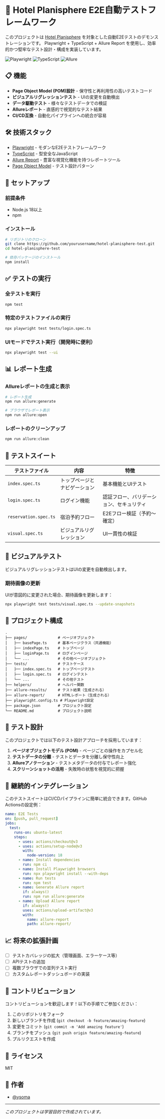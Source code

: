 # 🏨 Hotel Planisphere E2E自動テストフレームワーク

このプロジェクトは [Hotel Planisphere](https://hotel.testplanisphere.dev/) を対象とした自動E2Eテストのデモンストレーションです。
Playwright + TypeScript + Allure Report を使用し、効率的かつ堅牢なテスト設計・構成を実装しています。

![Playwright](https://img.shields.io/badge/Playwright-v1.51.1-45ba4b.svg?logo=playwright)
![TypeScript](https://img.shields.io/badge/TypeScript-v5.3.3-3178C6.svg?logo=typescript)
![Allure](https://img.shields.io/badge/Allure_Report-v2.33.0-orange.svg?logo=qameta)

## 📋 機能

- **Page Object Model (POM)設計** - 保守性と再利用性の高いテストコード
- **ビジュアルリグレッションテスト** - UIの変更を自動検出
- **データ駆動テスト** - 様々なテストデータでの検証
- **Allureレポート** - 直感的で視覚的なテスト結果
- **CI/CD互換** - 自動化パイプラインへの統合が容易

## 🛠️ 技術スタック

- [Playwright](https://playwright.dev/) - モダンなE2Eテストフレームワーク
- [TypeScript](https://www.typescriptlang.org/) - 型安全なJavaScript
- [Allure Report](https://docs.qameta.io/allure/) - 豊富な視覚化機能を持つレポートツール
- [Page Object Model](https://playwright.dev/docs/pom) - テスト設計パターン

## 🚀 セットアップ

### 前提条件

- Node.js 18以上
- npm

### インストール

```bash
# リポジトリのクローン
git clone https://github.com/yourusername/hotel-planisphere-test.git
cd hotel-planisphere-test

# 依存パッケージのインストール
npm install
```

## ✅ テストの実行

### 全テストを実行

```bash
npm test
```

### 特定のテストファイルの実行

```bash
npx playwright test tests/login.spec.ts
```

### UIモードでテスト実行（開発時に便利）

```bash
npx playwright test --ui
```

## 📊 レポート生成

### Allureレポートの生成と表示

```bash
# レポート生成
npm run allure:generate

# ブラウザでレポート表示
npm run allure:open
```

### レポートのクリーンアップ

```bash
npm run allure:clean
```

## 🧪 テストスイート

| テストファイル | 内容 | 特徴 |
|--------------|------|------|
| `index.spec.ts` | トップページとナビゲーション | 基本機能とUIテスト |
| `login.spec.ts` | ログイン機能 | 認証フロー、バリデーション、セキュリティ |
| `reservation.spec.ts` | 宿泊予約フロー | E2Eフロー検証（予約〜確定） |
| `visual.spec.ts` | ビジュアルリグレッション | UI一貫性の検証 |

## 📸 ビジュアルテスト

ビジュアルリグレッションテストはUIの変更を自動検出します。

### 期待画像の更新

UIが意図的に変更された場合、期待画像を更新します：

```bash
npx playwright test tests/visual.spec.ts --update-snapshots
```

## 📁 プロジェクト構成

```
.
├── pages/              # ページオブジェクト
│   ├── basePage.ts     # 基本ページクラス（共通機能）
│   ├── indexPage.ts    # トップページ
│   ├── loginPage.ts    # ログインページ
│   └── ...             # その他ページオブジェクト
├── tests/              # テストケース
│   ├── index.spec.ts   # トップページテスト
│   ├── login.spec.ts   # ログインテスト
│   └── ...             # その他テスト
├── helpers/            # ヘルパー関数
├── allure-results/     # テスト結果（生成される）
├── allure-report/      # HTMLレポート（生成される）
├── playwright.config.ts # Playwright設定
├── package.json        # プロジェクト設定
└── README.md           # プロジェクト説明
```

## 📝 テスト設計

このプロジェクトでは以下のテスト設計アプローチを採用しています：

1. **ページオブジェクトモデル (POM)** - ページごとの操作をカプセル化
2. **テストデータの分離** - テストとデータを分離し保守性向上
3. **Allureアノテーション** - テストメタデータの付与でレポート強化
4. **スクリーンショットの活用** - 失敗時の状態を視覚的に把握

## 🔄 継続的インテグレーション

このテストスイートはCI/CDパイプラインに簡単に統合できます。GitHub Actionsの設定例：

```yaml
name: E2E Tests
on: [push, pull_request]
jobs:
  test:
    runs-on: ubuntu-latest
    steps:
      - uses: actions/checkout@v3
      - uses: actions/setup-node@v3
        with:
          node-version: 18
      - name: Install dependencies
        run: npm ci
      - name: Install Playwright browsers
        run: npx playwright install --with-deps
      - name: Run tests
        run: npm test
      - name: Generate Allure report
        if: always()
        run: npm run allure:generate
      - name: Upload Allure report
        if: always()
        uses: actions/upload-artifact@v3
        with:
          name: allure-report
          path: allure-report/
```

## 📈 将来の拡張計画

- [ ] テストカバレッジの拡大（管理画面、エラーケース等）
- [ ] APIテストの追加
- [ ] 複数ブラウザでの並列テスト実行
- [ ] カスタムレポートダッシュボードの実装

## 🤝 コントリビューション

コントリビューションを歓迎します！以下の手順でご参加ください：

1. このリポジトリをフォーク
2. 新しいブランチを作成 (`git checkout -b feature/amazing-feature`)
3. 変更をコミット (`git commit -m 'Add amazing feature'`)
4. ブランチをプッシュ (`git push origin feature/amazing-feature`)
5. プルリクエストを作成

## 📄 ライセンス

MIT

## 👤 作者

- [@ysoma](https://github.com/ysoma)

---

*このプロジェクトは学習目的で作成されています。*
